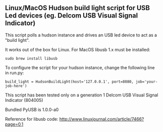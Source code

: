 
## Linux/MacOS Hudson build light script for USB Led devices (eg. Delcom USB Visual Signal Indicator)

This script polls a hudson instance and drives an USB led device to act as a "build light".

It works out of the box for Linux. For MacOS libusb 1.x must be installed:

    sudo brew install libusb

To configure the script for your hudson instance, change the following line in run.py:

    build_light = HudsonBuildLight(host='127.0.0.1', port=8080, job='your-job-here')

This script has been tested only on a generation 1 Delcom USB Visual Signal Indicator (804005)

Bundled PyUSB is 1.0.0-a0

Reference for libusb code: http://www.linuxjournal.com/article/7466?page=0,1
